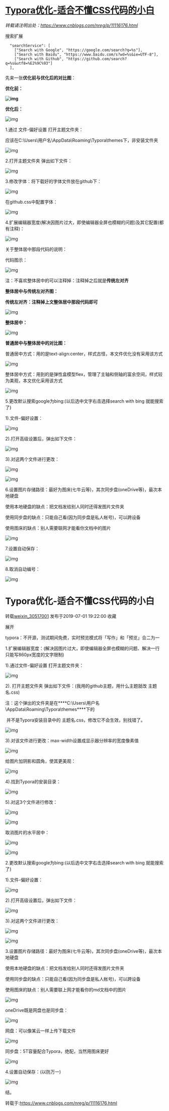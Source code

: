 # [Typora优化-适合不懂CSS代码的小白](https://www.cnblogs.com/nreg/p/11116176.html)

*转载请注明出处：https://www.cnblogs.com/nreg/p/11116176.html* 

搜索扩展

```shell
  "searchService": [
    ["Search with Google", "https://google.com/search?q=%s"],
    ["Search with Baidu", "https://www.baidu.com/s?wd=%s&ie=UTF-8"],
    ["Search with Github", "https://github.com/search?q=%s&utf8=%E2%9C%93"]
  ],
```



先来一张**优化前与优化后的对比图**：

**优化前：**

**![img](F:\Typora_book\typora_pic\1485694-20190914084450941-692874725.png)**

**优化后：**

![img](F:\Typora_book\typora_pic\1485694-20190914084528429-1405515439.png)

1.通过 文件-偏好设置 打开主题文件夹：

 应该在C:\Users\用户名\AppData\Roaming\Typora\themes下，非安装文件夹

![img](F:\Typora_book\typora_pic\1485694-20190712183841630-838459478.png)

2.打开主题文件夹 弹出如下文件：

![img](F:\Typora_book\typora_pic\1485694-20190712183938951-1937734330.png)

3.修改字体：将下载好的字体文件放在github下：

![img](F:\Typora_book\typora_pic\1485694-20190712184006911-1233938364.png)

 在github.css中配置字体：

![img](F:\Typora_book\typora_pic\1485694-20190712184045415-1542225708.png)

4.扩展编辑器宽度(解决因图片过大，即使编辑器全屏也模糊的问题)及其它配置(都有注释)：

![img](F:\Typora_book\typora_pic\1485694-20190718185852753-1700325640.png)

关于整体居中那段代码的说明：

代码图示：

![img](F:\Typora_book\typora_pic\1485694-20190718190025807-1296013453.png)

 注：不喜欢整体居中的可以注释掉：注释掉之后就是**传统左对齐**

**整体居中与传统左对齐图：**

**传统左对齐：注释掉上文整体居中那段代码即可**

![img](F:\Typora_book\typora_pic\1485694-20190914085942488-2877020.png)

**整体居中：**

![img](F:\Typora_book\typora_pic\1485694-20190914090001052-1655947561.png)

**普通居中与整体居中的对比图：**

普通居中方式：用的是text-align:center，样式古怪，本文件优化没有采用该方式

![img](F:\Typora_book\typora_pic\1485694-20190718191100689-592052832.png)

整体居中方式：用到的是弹性盒模型flex，管理了主轴和侧轴的富余空间，样式较为美观，本文优化采用该方式

![img](F:\Typora_book\typora_pic\1485694-20190718191111941-1864970058.png)

5.更改默认搜索google为bing:(以后选中文字右击选择search with bing 就能搜索了)

  1).文件-偏好设置：

  ![img](F:\Typora_book\typora_pic\1485694-20190712184226546-999655109.png)

  2).打开高级设置后，弹出如下文件：

  ![img](F:\Typora_book\typora_pic\1485694-20190712184256977-377481190.png)

  3).对这两个文件进行更改：

  ![img](F:\Typora_book\typora_pic\1485694-20190712184322119-481357297.png)

  ![img](F:\Typora_book\typora_pic\1485694-20190712184338652-56528039.png)

  

6.设置图片存储路径：最好为图床(七牛云等)，其次同步盘(oneDrive等)，最次本地硬盘

  使用本地硬盘的缺点：把文档发给别人同时还得发图片文件夹

  使用同步盘的缺点：只能自己看(因为同步盘是私人帐号)，可以跨设备

  使用图床的缺点：别人需要联网才能看你文档中的图片

  ![img](F:\Typora_book\typora_pic\1485694-20190712184423808-1313195992.png)

7.设置自动保存：

![img](F:\Typora_book\typora_pic\1485694-20190712184451967-700010203.png)

 

8.取消自动编号：

![img](F:\Typora_book\typora_pic\1485694-20190712184514074-582915823.png)

# Typora优化-适合不懂CSS代码的小白

转载[weixin_30517001](https://me.csdn.net/weixin_30517001) 发布于2019-07-01 19:22:00 收藏

展开

typora：不开源，测试期间免费，实时预览模式将「写作」和「预览」合二为一

1.扩展编辑器宽度：(解决因图片过大，即使编辑器全屏也模糊的问题、解决一行只能写860px宽度的文字限制)

1).通过文件-偏好设置 打开主题文件夹：

![img](F:\Typora_book\typora_pic\1485694-20190701184429374-154095391.png)



2). 打开主题文件夹 弹出如下文件：(我用的github主题，用什么主题就改 主题名.css)

   注：这个弹出的文件夹是在***\*C:\Users\用户名\AppData\Roaming\Typora\themes\****下的

​      并不是Typora安装目录中的 主题名.css，修改它不会生效，别找错了。

![img](F:\Typora_book\typora_pic\1485694-20190701184448481-860213723.png)



3).对该文件进行更改：max-width设置成显示器分辨率的宽度像素值

![img](F:\Typora_book\typora_pic\1485694-20190705105931356-1163611891.png)



给图片加阴影和圆角，使其更美观：

![img](F:\Typora_book\typora_pic\1485694-20190701214601448-1940180267.png)

4).找到Typora的安装目录：

![img](F:\Typora_book\typora_pic\1485694-20190705105956122-941627582.png)



5).对这3个文件进行修改：

![img](F:\Typora_book\typora_pic\1485694-20190705110018740-573841672.png)

![img](F:\Typora_book\typora_pic\1485694-20190705110035934-1655281918.png)

 

 取消图片的水平居中：

![img](F:\Typora_book\typora_pic\1485694-20190701205136842-457632435.png)

![img](F:\Typora_book\typora_pic\1485694-20190701205144475-880925106.png)





2.更改默认搜索google为bing:(以后选中文字右击选择search with bing 就能搜索了)

1).文件-偏好设置：

![img](F:\Typora_book\typora_pic\1485694-20190701184729772-188094811.png)



2).打开高级设置后，弹出如下文件：

![img](F:\Typora_book\typora_pic\1485694-20190701184736789-1227838203.png)



3).对这两个文件进行更改：

![img](F:\Typora_book\typora_pic\1485694-20190701184747920-1372092049.png)

 

![img](F:\Typora_book\typora_pic\1485694-20190701184807757-20599378.png)

 

3.设置图片存储路径：最好为图床(七牛云等)，其次同步盘(oneDrive等)，最次本地硬盘

 使用本地硬盘的缺点：把文档发给别人同时还得发图片文件夹

 使用同步盘的缺点：只能自己看(因为同步盘是私人帐号)，可以跨设备

 使用图床的缺点：别人需要联上网才能看你的md文档中的图片

![img](F:\Typora_book\typora_pic\1485694-20190701191154276-1660057312.png)

oneDrive既是网盘也是同步盘：

![img](F:\Typora_book\typora_pic\1485694-20190701191204015-350829374.png)

网盘：可以像某云一样上传下载文件

![img](F:\Typora_book\typora_pic\1485694-20190701191211927-514148714.png)

同步盘：5T容量配合Typora，绝配，当然用图床更好

![img](F:\Typora_book\typora_pic\1485694-20190701191220979-436510582.png)



4.设置自动保存：(以防万一)

![img](F:\Typora_book\typora_pic\1485694-20190701184847135-1440177032.png)

 



 

结。

 

转载于:https://www.cnblogs.com/nreg/p/11116176.html